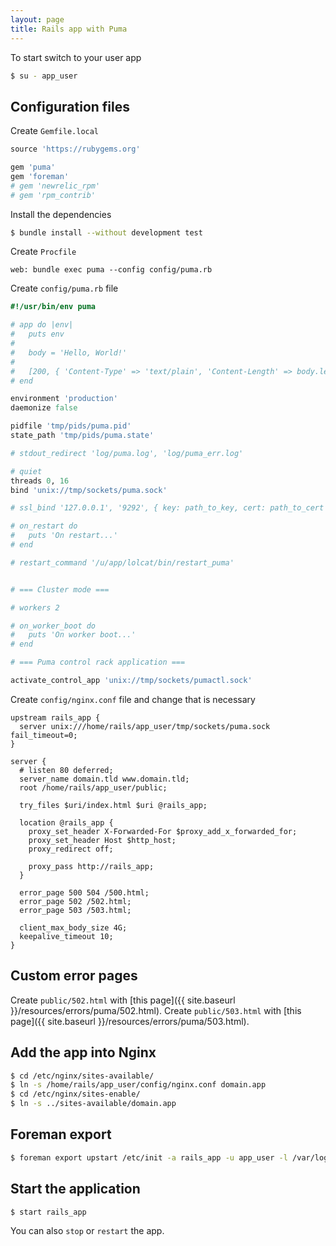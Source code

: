 ```yaml
---
layout: page
title: Rails app with Puma
---
```



To start switch to your user app

```bash
$ su - app_user
```

## Configuration files

Create `Gemfile.local`

```ruby
source 'https://rubygems.org'

gem 'puma'
gem 'foreman'
# gem 'newrelic_rpm'
# gem 'rpm_contrib'
```

Install the dependencies

```bash
$ bundle install --without development test
```


Create `Procfile`

```
web: bundle exec puma --config config/puma.rb
```


Create `config/puma.rb` file

```ruby
#!/usr/bin/env puma

# app do |env|
#   puts env
#
#   body = 'Hello, World!'
#
#   [200, { 'Content-Type' => 'text/plain', 'Content-Length' => body.length.to_s }, [body]]
# end

environment 'production'
daemonize false

pidfile 'tmp/pids/puma.pid'
state_path 'tmp/pids/puma.state'

# stdout_redirect 'log/puma.log', 'log/puma_err.log'

# quiet
threads 0, 16
bind 'unix://tmp/sockets/puma.sock'

# ssl_bind '127.0.0.1', '9292', { key: path_to_key, cert: path_to_cert }

# on_restart do
#   puts 'On restart...'
# end

# restart_command '/u/app/lolcat/bin/restart_puma'


# === Cluster mode ===

# workers 2

# on_worker_boot do
#   puts 'On worker boot...'
# end

# === Puma control rack application ===

activate_control_app 'unix://tmp/sockets/pumactl.sock'
```

Create `config/nginx.conf` file and change that is necessary

```nginx
upstream rails_app {
  server unix:///home/rails/app_user/tmp/sockets/puma.sock fail_timeout=0;
}

server {
  # listen 80 deferred;
  server_name domain.tld www.domain.tld;
  root /home/rails/app_user/public;

  try_files $uri/index.html $uri @rails_app;

  location @rails_app {
    proxy_set_header X-Forwarded-For $proxy_add_x_forwarded_for;
    proxy_set_header Host $http_host;
    proxy_redirect off;

    proxy_pass http://rails_app;
  }

  error_page 500 504 /500.html;
  error_page 502 /502.html;
  error_page 503 /503.html;

  client_max_body_size 4G;
  keepalive_timeout 10;
}
```


## Custom error pages

Create `public/502.html` with [this page]({{ site.baseurl }}/resources/errors/puma/502.html).
Create `public/503.html` with [this page]({{ site.baseurl }}/resources/errors/puma/503.html).


## Add the app into Nginx

```bash
$ cd /etc/nginx/sites-available/
$ ln -s /home/rails/app_user/config/nginx.conf domain.app
$ cd /etc/nginx/sites-enable/
$ ln -s ../sites-available/domain.app
```

## Foreman export

```bash
$ foreman export upstart /etc/init -a rails_app -u app_user -l /var/log/rails/rails_app
```

## Start the application

```bash
$ start rails_app
```

You can also `stop` or `restart` the app.
